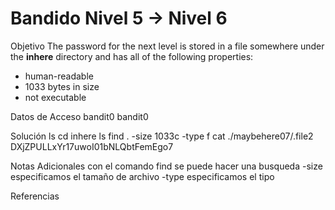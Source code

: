 # Bandido Nivel 5 → Nivel 6

Objetivo
The password for the next level is stored in a file somewhere under the **inhere** directory and has all of the following properties:

-   human-readable
-   1033 bytes in size
-   not executable

Datos de Acceso
bandit0
bandit0

Solución 
ls
cd inhere
ls
find . -size 1033c -type f
cat ./maybehere07/.file2
DXjZPULLxYr17uwoI01bNLQbtFemEgo7

Notas Adicionales
con el comando find se puede hacer una busqueda
-size especificamos el tamaño de archivo
-type especificamos el tipo

Referencias

